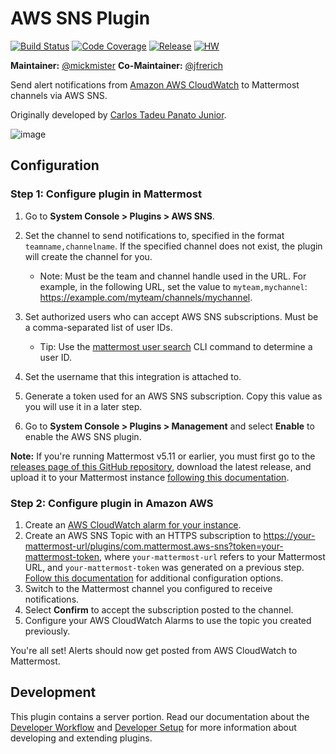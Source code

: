 # AWS SNS Plugin

[![Build Status](https://img.shields.io/circleci/project/github/mattermost/mattermost-plugin-aws-SNS/master)](https://circleci.com/gh/mattermost/mattermost-plugin-aws-SNS)
[![Code Coverage](https://img.shields.io/codecov/c/github/mattermost/mattermost-plugin-aws-SNS/master)](https://codecov.io/gh/mattermost/mattermost-plugin-aws-SNS)
[![Release](https://img.shields.io/github/v/release/mattermost/mattermost-plugin-aws-SNS)](https://github.com/mattermost/mattermost-plugin-aws-SNS/releases/latest)
[![HW](https://img.shields.io/github/issues/mattermost/mattermost-plugin-aws-SNS/Up%20For%20Grabs?color=dark%20green&label=Help%20Wanted)](https://github.com/mattermost/mattermost-plugin-aws-SNS/issues?q=is%3Aissue+is%3Aopen+sort%3Aupdated-desc+label%3A%22Up+For+Grabs%22+label%3A%22Help+Wanted%22)

**Maintainer:** [@mickmister](https://github.com/mickmister)
**Co-Maintainer:** [@jfrerich](https://github.com/jfrerich)

Send alert notifications from [Amazon AWS CloudWatch](https://aws.amazon.com/cloudwatch/) to Mattermost channels via AWS SNS.

Originally developed by [Carlos Tadeu Panato Junior](https://github.com/cpanato/).

![image](https://user-images.githubusercontent.com/13119842/58750029-df501000-845a-11e9-88f2-63fc0db5bc26.png)

## Configuration

### Step 1: Configure plugin in Mattermost

1. Go to **System Console > Plugins > AWS SNS**.

  1. Set the channel to send notifications to, specified in the format `teamname,channelname`. If the specified channel does not exist, the plugin will create the channel for you.
      - Note: Must be the team and channel handle used in the URL. For example, in the following URL, set the value to `myteam,mychannel`: https://example.com/myteam/channels/mychannel.

  2. Set authorized users who can accept AWS SNS subscriptions. Must be a comma-separated list of user IDs.
      - Tip: Use the [mattermost user search](https://mattermost.com/pl/cli-mattermost-user-search) CLI command to determine a user ID.
  3. Set the username that this integration is attached to.
  4. Generate a token used for an AWS SNS subscription. Copy this value as you will use it in a later step.

2. Go to **System Console > Plugins > Management** and select **Enable** to enable the AWS SNS plugin.

**Note:** If you're running Mattermost v5.11 or earlier, you must first go to the [releases page of this GitHub repository](https://github.com/mattermost/mattermost-plugin-aws-SNS/releases), download the latest release, and upload it to your Mattermost instance [following this documentation](https://docs.mattermost.com/administration/plugins.html#plugin-uploads).

### Step 2: Configure plugin in Amazon AWS

1. Create an [AWS CloudWatch alarm for your instance](https://docs.aws.amazon.com/AWSEC2/latest/UserGuide/using-cloudwatch-createalarm.html).
2. Create an AWS SNS Topic with an HTTPS subscription to [https://your-mattermost-url/plugins/com.mattermost.aws-sns?token=your-mattermost-token](), where `your-mattermost-url` refers to your Mattermost URL, and `your-mattermost-token` was generated on a previous step. [Follow this documentation](https://docs.safe.com/fme/html/FME_Server_Documentation/ReferenceManual/Amazon_SNS_Publisher_Configure_AWS_Subscription.htm) for additional configuration options.
3. Switch to the Mattermost channel you configured to receive notifications. 
4. Select **Confirm** to accept the subscription posted to the channel.
5. Configure your AWS CloudWatch Alarms to use the topic you created previously.

You're all set! Alerts should now get posted from AWS CloudWatch to Mattermost.
  
## Development

This plugin contains a server portion. Read our documentation about the [Developer Workflow](https://developers.mattermost.com/extend/plugins/developer-workflow/) and [Developer Setup](https://developers.mattermost.com/extend/plugins/developer-setup/) for more information about developing and extending plugins.
